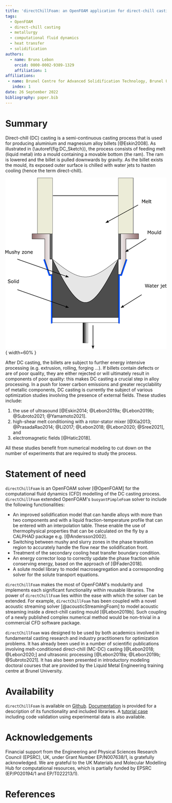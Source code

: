 ```yaml
---
title: 'directChillFoam: an OpenFOAM application for direct-chill casting'
tags:
  - OpenFOAM
  - direct-chill casting
  - metallurgy
  - computational fluid dynamics
  - heat transfer
  - solidification
authors:
  - name: Bruno Lebon
    orcid: 0000-0002-9389-1329
    affiliation: 1
affiliations:
 - name: Brunel Centre for Advanced Solidification Technology, Brunel University London, Uxbridge, UK
   index: 1
date: 26 September 2022
bibliography: paper.bib
---
```


# Summary

Direct-chill (DC) casting is a semi-continuous casting process that is used for producing aluminium and magnesium alloy billets [@Eskin2008]. As illustrated in (\autoref{fig:DC_Sketch}), the process consists of feeding melt (liquid metal) into a mould containing a movable bottom (the ram). The ram is lowered and the billet is pulled downwards by gravity. As the billet exists the mould, its exposed outer surface is chilled with water jets to hasten cooling (hence the term direct-chill).

![The direct-chill casting process.\label{fig:DC_Sketch}](../docs/source/images/DC_Schematic.png){ width=60% }

After DC casting, the billets are subject to further energy intensive processing (e.g. extrusion, rolling, forging ...). If billets contain defects or are of poor quality, they are either rejected or will ultimately result in components of poor quality: this makes DC casting a crucial step in alloy processing. In a push for lower carbon emissions and greater recyclability of metallic components, DC casting is currently the subject of various optimization studies involving the presence of external fields. These studies include:  

1. the use of ultrasound [@Eskin2014; @Lebon2019a; @Lebon2019b; @Subroto2021; @Yamamoto2021].
2. high-shear melt conditioning with a rotor-stator mixer [@Xia2013; @PrasadaRao2014; @Li2017; @Lebon2018; @Lebon2020; @Sree2021], and 
3. electromagnetic fields [@Hatic2018].

All these studies benefit from numerical modeling to cut down on the number of experiments that are required to study the process.
 
# Statement of need

`directChillFoam` is an OpenFOAM solver [@OpenFOAM] for the computational fluid dynamics (CFD) modelling of the DC casting process. `directChillFoam` extended OpenFOAM's `buoyantPimpleFoam` solver to include the following functionalities:  

* An improved solidification model that can handle alloys with more than two components and with a liquid fraction-temperature profile that can be entered with an interpolation table. These enable the use of thermophysical properties that can be calculated on the fly by a CALPHAD package e.g. [@Andersson2002].
* Switching between mushy and slurry zones in the phase transition region to accurately handle the flow near the solidification front.
* Treatment of the secondary cooling heat transfer boundary condition.
* An energy corrector loop to correctly update the phase fraction while conserving energy, based on the approach of [@Faden2018].
* A solute model library to model macrosegregation and a corresponding solver for the solute transport equations.

`directChillFoam` makes the most of OpenFOAM's modularity and implements each significant functionality within reusable libraries. The power of `directChillFoam` lies within the ease with which the solver can be extended. For example, `directChillFoam` has been coupled with a novel acoustic streaming solver [@acousticStreamingFoam] to model acoustic streaming inside a direct-chill casting mould [@Lebon2019b]. Such coupling of a newly published complex numerical method would be non-trivial in a commercial CFD software package.

`directChillFoam` was designed to be used by both academics involved in fundamental casting research and industry practitioners for optimization problems. It has already been used in a number of scientific publications involving melt-conditioned direct-chill (MC-DC) casting [@Lebon2018; @Lebon2020;] and ultrasonic processing [@Lebon2019a; @Lebon2019b; @Subroto2021]. It has also been presented in introductory modeling doctoral courses that are provided by the Liquid Metal Engineering training centre at Brunel University.

# Availability
`directChillFoam` is available on [Github](https://github.com/blebon/directChillFoam). [Documentation](https://github.com/blebon/directChillFoam/tree/master/docs) is provided for a description of its functionality and included libraries. A [tutorial case](https://github.com/blebon/directChillFoam/tree/master/tutorials/heatTransfer/directChillFoam/Vreeman2002) including code validation using experimental data is also available.

# Acknowledgements

Financial support from the Engineering and Physical Sciences Research Council (EPSRC), UK, under Grant Number EP/N007638/1, is gratefully acknowledged. We are grateful to the UK Materials and Molecular Modelling Hub for computational resources, which is partially funded by EPSRC (EP/P020194/1 and EP/T022213/1).

# References

